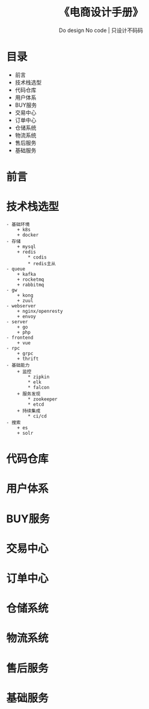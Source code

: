 <h1 align="center">《电商设计手册》</h1>

<p align="center">Do design No code | 只设计不码码</p>


# 目录

- 前言
- 技术栈选型
- 代码仓库
- 用户体系
- BUY服务
- 交易中心
- 订单中心
- 仓储系统
- 物流系统
- 售后服务
- 基础服务

# 前言

# 技术栈选型

```
- 基础环境
    + k8s
    + docker
- 存储
    + mysql
    + redis
        * codis
        * redis主从
- queue
    + kafka
    + rocketmq
    + rabbitmq
- gw
    + kong
    + zuul
- webserver
    + nginx/openresty
    + envoy
- server
    + go
    + php
- frontend
    + vue
- rpc
    + grpc
    + thrift
- 基础能力
    + 监控
        * zipkin
        * elk
        * falcon
    + 服务发现
        * zookeeper
        * etcd
    + 持续集成
        * ci/cd
- 搜索
    + es
    + solr
```

# 代码仓库
# 用户体系
# BUY服务
# 交易中心
# 订单中心
# 仓储系统
# 物流系统
# 售后服务
# 基础服务